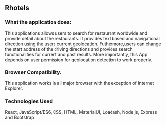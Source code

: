 
## Rhotels


### What the application does:

This applications allows users to search for restaurant worldwide and provide detail about the restaurants. It provides text based and navigational direction using the users current geolocation. Futhermore,users can change the start address of the driving directions and provides search functionalities for current and past results. More importantly, this App depends on user permission for geolocation detection to work properly. 

### Browser Compatibility.
This application works in all major browser with the exception of Internet Explorer.

### Technologies Used
React, JavaScript/ES6, CSS, HTML, MaterialUI, Loadash, Node.js, Express and Bootstrap

